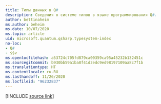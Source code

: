 ```yaml
---
title: Типы данных в Q#
description: Сведения о системе типов в языке программирования Q#.
author: bettinaheim
ms.author: beheim
ms.date: 10/07/2020
ms.topic: article
uid: microsoft.quantum.qsharp.typesystem-index
no-loc:
- Q#
- $$v
ms.openlocfilehash: a53724c705fd879ca00359ca95a45232b132451c
ms.sourcegitcommit: b930bb59a1ba8f41d2edc9ed98197109aa8c7f1b
ms.translationtype: HT
ms.contentlocale: ru-RU
ms.lasthandoff: 11/26/2020
ms.locfileid: "96232837"
---
```

<!---
# Types in Q#
-->

[!INCLUDE [source link](~/includes/qsharp-language/Specifications/Language/4_TypeSystem/README.md)]

